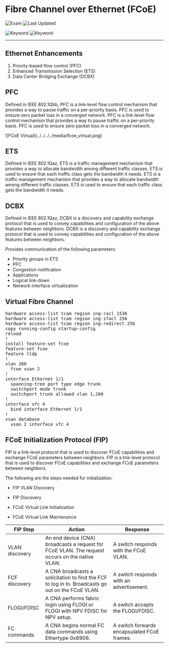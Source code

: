 # Fibre Channel over Ethernet (FCoE)

![Exam](https://img.shields.io/badge/DCCOR-8A2BE2)
![Last Updated](https://img.shields.io/badge/Last%20Updated-2024--01--24-blue)

![Keyword](https://img.shields.io/badge/FCoE-darkgreen)
![Keyword](https://img.shields.io/badge/Fibre%20Channel%20over%20Ethernet-darkgreen)

<hr>

## Ethernet Enhancements

1. Priority-based flow control (PFC)
2. Enhanced Transmission Selection (ETS)
3. Data Center Bridging Exchange (DCBX)

## PFC

Defined in IEEE 802.1Qbb, PFC is a link-level flow control mechanism that provides a way to pause traffic on a per-priority basis. PFC is used to ensure zero packet loss in a converged network. PFC is a link-level flow control mechanism that provides a way to pause traffic on a per-priority basis. PFC is used to ensure zero packet loss in a converged network.

<main>![FCoE Virtual](../../../../media/fcoe_virtual.png)</main>

## ETS

Defined in IEEE 802.1Qaz, ETS is a traffic management mechanism that provides a way to allocate bandwidth among different traffic classes. ETS is used to ensure that each traffic class gets the bandwidth it needs. ETS is a traffic management mechanism that provides a way to allocate bandwidth among different traffic classes. ETS is used to ensure that each traffic class gets the bandwidth it needs.

## DCBX

Defined in IEEE 802.1Qaz, DCBX is a discovery and capability exchange protocol that is used to convey capabilities and configuration of the above features between neighbors. DCBX is a discovery and capability exchange protocol that is used to convey capabilities and configuration of the above features between neighbors.

Provides communication of the following parameters:

- Priority groups in ETS
- PFC
- Congestion notification
- Applications
- Logical link-down
- Network interface virtualization

## Virtual Fibre Channel

<pre>
hardware access-list tcam region ing-racl 1536
hardware access-list tcam region ing-ifacl 256
hardware access-list tcam region ing-redirect 256
copy running-config startup-config
reload
!
install feature-set fcoe
feature-set fcoe
feature lldp
!
vlan 200
  fcoe vsan 2
!
interface Ethernet 1/1
  spanning-tree port type edge trunk
  switchport mode trunk
  switchport trunk allowed vlan 1,200
!
interface vfc 4
  bind interface Ethernet 1/1
!
vsan database
  vsan 2 interface vfc 4
</pre>

## FCoE Initialization Protocol (FIP)

FIP is a link-level protocol that is used to discover FCoE capabilities and exchange FCoE parameters between neighbors. FIP is a link-level protocol that is used to discover FCoE capabilities and exchange FCoE parameters between neighbors.

The following are the steps needed for initialization:

- FIP VLAN Discovery

- FIP Discovery

- FCoE Virtual Link Initialization

- FCoE Virtual Link Maintenance

<table>
  <thead>
    <tr>
      <th>FIP Step</th>
      <th>Action</th>
      <th>Response</th>
    </tr>
  </thead>
  <tbody>
    <tr>
      <td>VLAN discovery</td>
      <td>An end device (CNA) broadcasts a request for FCoE VLAN. The request occurs on the native VLAN.</td>
      <td>A switch responds with the FCoE VLAN.</td>
    </tr>
    <tr>
      <td>FCF discovery</td>
      <td>A CNA broadcasts a solicitation to find the FCF to log in to. Broadcasts go out on the FCoE VLAN.</td>
      <td>A switch responds with an advertisement.</td>
    </tr>
    <tr>
      <td>FLOGI/FDISC</td>
      <td>A CNA performs fabric login using FLOGI or FLOGI with NPV FDISC for NPV setup.</td>
      <td>A switch accepts the FLOGI/FDISC.</td>
    </tr>
    <tr>
      <td>FC commands</td>
      <td>A CNA begins normal FC data commands using Ethertype 0x8906.</td>
      <td>A switch forwards encapsulated FCoE frames.</td>
    </tr>
  </tbody>
</table>
